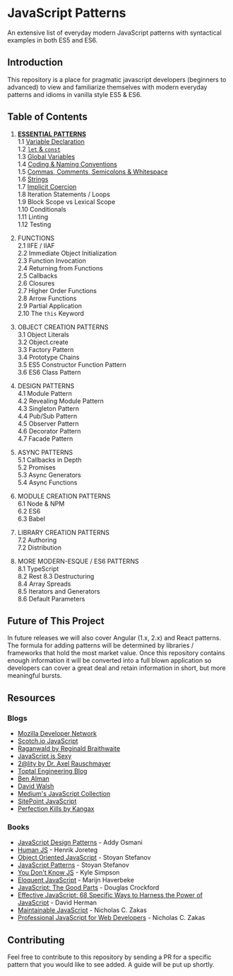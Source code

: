 # JavaScript Patterns
An extensive list of everyday modern JavaScript patterns with syntactical examples in both ES5 and ES6.

## Introduction
This repository is a place for pragmatic javascript developers (beginners to advanced) to view and familiarize themselves with modern
everyday patterns and idioms in vanilla style ES5 & ES6.

## Table of Contents

1. [**ESSENTIAL PATTERNS**](https://github.com/ahadb/javascript-patterns/tree/master/general-patterns)  
    1.1 [Variable Declaration](https://github.com/ahadb/javascript-patterns/tree/master/essential-patterns#variable-declarations)  
    1.2 [`let` & `const`](https://github.com/ahadb/javascript-patterns/tree/master/essential-patterns#let-and-const)   
    1.3 [Global Variables](https://github.com/ahadb/javascript-patterns/tree/master/essential-patterns#global-variables)  
    1.4 [Coding & Naming Conventions](https://github.com/ahadb/javascript-patterns/tree/master/essential-patterns#coding-and-naming-conventions)  
    1.5 [Commas, Comments, Semicolons & Whitespace](https://github.com/ahadb/javascript-patterns/tree/master/essential-patterns#commas-comments-semicolons-and-whitespace)  
    1.6 [Strings](https://github.com/ahadb/javascript-patterns/tree/master/essential-patterns#strings)  
    1.7 [Implicit Coercion](https://github.com/ahadb/javascript-patterns/tree/master/essential-patterns#implicit-coercion)    
    1.8 Iteration Statements / Loops  
    1.9 Block Scope vs Lexical Scope  
    1.10 Conditionals  
    1.11 Linting  
    1.12 Testing  
 
2. FUNCTIONS  
    2.1 IIFE / IIAF  
    2.2 Immediate Object Initialization  
    2.3 Function Invocation  
    2.4 Returning from Functions  
    2.5 Callbacks  
    2.6 Closures  
    2.7 Higher Order Functions  
    2.8 Arrow Functions  
    2.9 Partial Application  
    2.10 The `this` Keyword  

3. OBJECT CREATION PATTERNS  
    3.1 Object Literals  
    3.2 Object.create  
    3.3 Factory Pattern  
    3.4 Prototype Chains  
    3.5 ES5 Constructor Function Pattern  
    3.6 ES6 Class Pattern 
 
4. DESIGN PATTERNS  
    4.1 Module Pattern  
    4.2 Revealing Module Pattern   
    4.3 Singleton Pattern  
    4.4 Pub/Sub Pattern  
    4.5 Observer Pattern  
    4.6 Decorator Pattern  
    4.7 Facade Pattern  

5. ASYNC PATTERNS  
     5.1 Callbacks in Depth  
     5.2 Promises  
     5.3 Async Generators  
     5.4 Async Functions  
 
6. MODULE CREATION PATTERNS  
    6.1 Node & NPM    
    6.2 ES6  
    6.3 Babel  
 
7. LIBRARY CREATION PATTERNS  
    7.2 Authoring  
    7.2 Distribution  

8. MORE MODERN-ESQUE / ES6 PATTERNS  
    8.1 TypeScript  
    8.2 Rest
    8.3 Destructuring      
    8.4 Array Spreads  
    8.5 Iterators and Generators  
    8.6 Default Parameters  

## Future of This Project
In future releases we will also cover Angular (1.x, 2.x) and React patterns. The formula for adding patterns will be determined
by libraries / frameworks that hold the most market value. Once this repository contains enough information it will be converted into
a full blown application so developers can cover a great deal and retain information in short, but more meaningful bursts.

## Resources

### Blogs

* [Mozilla Developer Network](https://developer.mozilla.org/en-US/docs/Web/JavaScript)
* [Scotch.io JavaScript](https://scotch.io/tag/javascript)
* [Raganwald by Reginald Braithwaite](http://raganwald.com/)
* [JavaScript is Sexy](http://javascriptissexy.com/)
* [2@lity by Dr. Axel Rauschmayer](http://www.2ality.com/)
* [Toptal Engineering Blog](https://www.toptal.com/developers/blog)
* [Ben Alman](http://benalman.com/)
* [David Walsh](https://davidwalsh.name/)
* [Medium's JavaScript Collection]()
* [SitePoint JavaScript](https://www.sitepoint.com/developer-center/javascript-developer-center/)
* [Perfection Kills by Kangax](http://perfectionkills.com/)

### Books
* [JavaScript Design Patterns](https://addyosmani.com/resources/essentialjsdesignpatterns/book/) - Addy Osmani
* [Human JS](http://read.humanjavascript.com/) - Henrik Joreteg
* [Object Oriented JavaScript](https://www.amazon.com/Object-Oriented-JavaScript-Stoyan-Stefanov-ebook/dp/B0057UNEJC) - Stoyan Stefanov
* [JavaScript Patterns](http://shop.oreilly.com/product/9780596806767.do) - Stoyan Stefanov
* [You Don't Know JS](http://shop.oreilly.com/category/get/kyle-simpson-kit.do) - Kyle Simpson
* [Eloquent JavaScript](http://eloquentjavascript.net/) - Marijn Haverbeke
* [JavaScript: The Good Parts](http://shop.oreilly.com/product/9780596517748.do) - Douglas Crockford
* [Effective JavaScript: 68 Specific Ways to Harness the Power of JavaScript](https://www.amazon.com/Effective-JavaScript-Specific-Software-Development/dp/0321812182) - David Herman
* [Maintainable JavaScript](https://www.amazon.com/Maintainable-JavaScript-Writing-Readable-Code/dp/1449327680/ref=sr_1_sc_1?s=books&ie=UTF8&qid=1480954592&sr=1-1-spell&keywords=maintanable+javascript) - Nicholas C. Zakas
* [Professional JavaScript for Web Developers](http://shop.oreilly.com/product/9781118026694.do) - Nicholas C. Zakas 


## Contributing
Feel free to contribute to this repository by sending a PR for a specific pattern that you would like to see added. A guide will be
put up shortly. 
